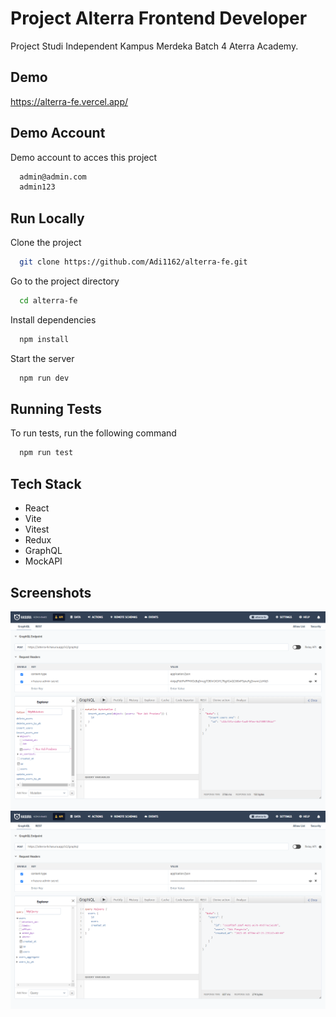# Project Alterra Frontend Developer

Project Studi Independent Kampus Merdeka Batch 4 Aterra Academy.

## Demo

https://alterra-fe.vercel.app/

## Demo Account

Demo account to acces this project

```bash
  admin@admin.com
  admin123
```

## Run Locally

Clone the project

```bash
  git clone https://github.com/Adi1162/alterra-fe.git
```

Go to the project directory

```bash
  cd alterra-fe
```

Install dependencies

```bash
  npm install
```

Start the server

```bash
  npm run dev
```

## Running Tests

To run tests, run the following command

```bash
  npm run test
```

## Tech Stack

- React
- Vite
- Vitest
- Redux
- GraphQL
- MockAPI

## Screenshots

![GraphQL Mutation](./src/assets/images/mutation.png)
![GraphQL Mutation](./src/assets/images/query.png)
